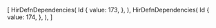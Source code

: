 [
    HirDefnDependencies(
        Id {
            value: 173,
        },
    ),
    HirDefnDependencies(
        Id {
            value: 174,
        },
    ),
]